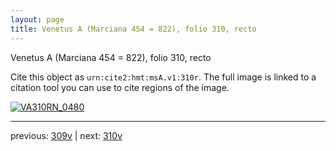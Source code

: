 ```yaml
---
layout: page
title: Venetus A (Marciana 454 = 822), folio 310, recto
---
```


Venetus A (Marciana 454 = 822), folio 310, recto

Cite this object as `urn:cite2:hmt:msA.v1:310r`.  The full image is linked to a citation tool you can use to cite regions of the image.

[![VA310RN_0480](http://www.homermultitext.org/iipsrv?IIIF=/project/homer/pyramidal/deepzoom/hmt/vaimg/2017a/VA310RN_0480.tif/full/800,/0/default.jpg)](http://www.homermultitext.org/ict2/?urn=urn:cite2:hmt:vaimg.2017a:VA310RN_0480) 

---

previous:  [309v](../309v/) | next: [310v](../310v/)
